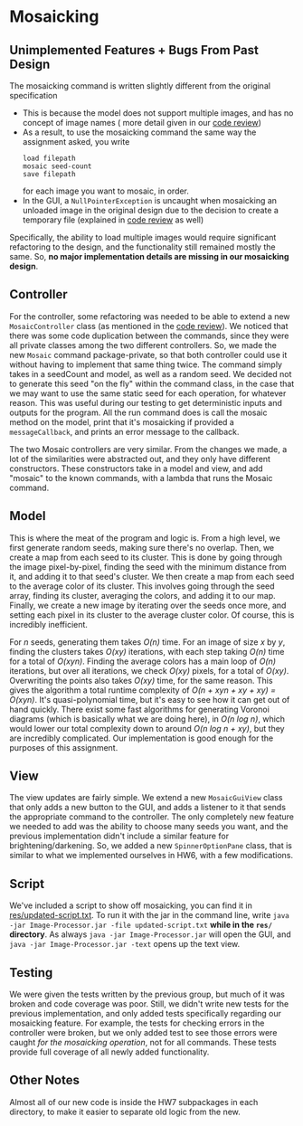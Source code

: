 # Mosaicking

## Unimplemented Features + Bugs From Past Design

The mosaicking command is written slightly different from the original specification

- This is because the model does not support multiple images, and has no concept of image names (
  more detail given in our [code review](CodeReview.md))
- As a result, to use the mosaicking command the same way the assignment asked, you write
  ```
  load filepath
  mosaic seed-count
  save filepath
  ```
  for each image you want to mosaic, in order.
- In the GUI, a `NullPointerException` is uncaught when mosaicking an unloaded image in the original
  design due to the decision to create a temporary file (explained in [code review](CodeReview.md)
  as well)

Specifically, the ability to load multiple images would require significant refactoring to the
design, and the functionality still remained mostly the same. So, **no major implementation details
are missing in our mosaicking design**.

## Controller

For the controller, some refactoring was needed to be able to extend a new `MosaicController`
class (as mentioned in the [code review](CodeReview.md)). We noticed that there was some code
duplication between the commands, since they were all private classes among the two different
controllers. So, we made the new `Mosaic` command package-private, so that both controller could use
it without having to implement that same thing twice. The command simply takes in a seedCount and
model, as well as a random seed. We decided not to generate this seed "on the fly" within the
command class, in the case that we may want to use the same static seed for each operation, for
whatever reason. This was useful during our testing to get deterministic inputs and outputs for the
program. All the run command does is call the mosaic method on the model, print that it's mosaicking
if provided a `messageCallback`, and prints an error message to the callback.

The two Mosaic controllers are very similar. From the changes we made, a lot of the similarities
were abstracted out, and they only have different constructors. These constructors take in a model
and view, and add "mosaic" to the known commands, with a lambda that runs the Mosaic command.

## Model

This is where the meat of the program and logic is. From a high level, we first generate random
seeds, making sure there's no overlap. Then, we create a map from each seed to its cluster. This is
done by going through the image pixel-by-pixel, finding the seed with the minimum distance from it,
and adding it to that seed's cluster. We then create a map from each seed to the average color of
its cluster. This involves going through the seed array, finding its cluster, averaging the colors,
and adding it to our map. Finally, we create a new image by iterating over the seeds once more, and
setting each pixel in its cluster to the average cluster color. Of course, this is incredibly
inefficient.

For *n* seeds, generating them takes *O(n)* time. For an image of size *x* by *y*, finding the
clusters takes *O(xy)* iterations, with each step taking *O(n)* time for a total of *O(xyn)*.
Finding the average colors has a main loop of *O(n)*
iterations, but over all iterations, we check *O(xy)* pixels, for a total of *O(xy)*. Overwriting
the points also takes *O(xy)* time, for the same reason. This gives the algorithm a total runtime
complexity of *O(n + xyn + xy + xy) = O(xyn)*. It's quasi-polynomial time, but it's easy to see how
it can get out of hand quickly. There exist some fast algorithms for generating Voronoi diagrams
(which is basically what we are doing here), in *O(n log n)*, which would lower our total complexity
down to around *O(n log n + xy)*, but they are incredibly complicated. Our implementation is good
enough for the purposes of this assignment.

## View

The view updates are fairly simple. We extend a new `MosaicGuiView` class that only adds a new
button to the GUI, and adds a listener to it that sends the appropriate command to the controller.
The only completely new feature we needed to add was the ability to choose many seeds you want, and
the previous implementation didn't include a similar feature for brightening/darkening. So, we added
a new `SpinnerOptionPane` class, that is similar to what we implemented ourselves in HW6, with a few
modifications.

## Script

We've included a script to show off mosaicking, you can find it
in [res/updated-script.txt](res/updated-script.txt). To run it with the jar in the command line,
write `java -jar Image-Processor.jar -file updated-script.txt` **while in the `res/` directory**. As
always `java -jar Image-Processor.jar` will open the GUI, and `java -jar Image-Processor.jar -text`
opens up the text view.

## Testing

We were given the tests written by the previous group, but much of it was broken and code coverage
was poor. Still, we didn't write new tests for the previous implementation, and only added tests
specifically regarding our mosaicking feature. For example, the tests for checking errors in the
controller were broken, but we only added test to see those errors were caught *for the mosaicking
operation*, not for all commands. These tests provide full coverage of all newly added
functionality.

## Other Notes

Almost all of our new code is inside the HW7 subpackages in each directory, to make it easier to
separate old logic from the new.

